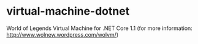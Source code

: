 # virtual-machine-dotnet
 World of Legends Virtual Machine for .NET Core 1.1 (for more information: http://www.wolnew.wordpress.com/wolvm/)
